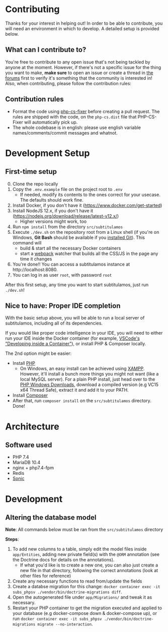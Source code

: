 # Contributing

Thanks for your interest in helping out! In order to be able to contribute, you will need an environment in which to develop. A detailed setup is provided below.

## What can I contribute to?

You're free to contribute to any open issue that's not being tackled by anyone at the moment. However, if there's not a specific issue for the thing you want to make, **make sure** to open an issue or create a thread in [the forums](https://foro.subtitulamos.tv) first to verify it's something that the community is interested in! Also, when contributing, please follow the contribution rules:

## Contribution rules

- Format the code using [php-cs-fixer](https://github.com/FriendsOfPHP/PHP-CS-Fixer) before creating a pull request. The rules are shipped with the code, on the `php-cs.dist` file that PHP-CS-Fixer will automatically pick up.
- The whole codebase is in english: please use english variable names/comments/commit messages and whatnot.

# Development Setup

## First-time setup

0. Clone the repo locally
1. Copy the `.env.example` file on the project root to `.env`
   - If needed, modify its contents to the ones correct for your usecase. The defaults should work fine.
2. Install Docker, if you don't have it (https://www.docker.com/get-started)
3. Install NodeJS 12.x, if you don't have it (https://nodejs.org/download/release/latest-v12.x/)
   - Higher versions might work, too
4. Run `npm install` from the directory `src/subtitulamos`
5. Execute `./dev.sh` on the repository root from a Linux shell (if you're on Windows, **Git Bash** should be available if you [installed Git](https://git-scm.com/)). This command will
   - build & start all the necessary Docker containers
   - start a [webpack](https://webpack.js.org/) watcher that builds all the CSS/JS in the page any time it changes
6. You're done!! You can access a subtitulamos instance at http://localhost:8080.
7. You can log in as user `root`, with password `root`

After this first setup, any time you want to start subtitulamos, just run `./dev.sh`!

## Nice to have: Proper IDE completion

With the basic setup above, you will be able to run a local server of subtitulamos, including all of its dependencies.

If you would like proper code intelligence in your IDE, you will need to either run your IDE inside the Docker container (for example, [VSCode's "Developing inside a Container"](https://code.visualstudio.com/docs/remote/containers)), or install PHP & Composer locally.

The 2nd option might be easier:

- Install [PHP](https://www.php.net/manual/en/install.php)
  - On Windows, an easy install can be achieved using [XAMPP](https://www.apachefriends.org/download.html). However, it'll install a bunch more things you might not want (like a local MySQL server). For a plain PHP install, just head over to the [PHP Windows Downloads](https://windows.php.net/download#php-7.4), download a compiled version (e.g VC15 x64 Thread Safe), extract it and add it to your PATH.
- Install [Composer](https://getcomposer.org/doc/00-intro.md)
- After that, run `composer install` on the `src/subtitulamos` directory. Done!

# Architecture

## Software used

- PHP 7.4
- MariaDB 10.4
- nginx + php7.4-fpm
- Redis
- [Sonic](https://github.com/valeriansaliou/sonic)

# Development

## Altering the database model

**Note**: All commands below must be ran from the `src/subtitulamos` directory

**Steps**:

1. To add new columns to a table, simply edit the model files inside `app/Entities`, adding new private field(s) with the `@ORM` annotation (see the Doctrine docs for details on the annotations).
   - If what you'd like is to create a new one, you can also just create a new file in that directory, following the correct annotations (look at other files for reference)
2. Create any necessary functions to read from/update the fields
3. Create a databse migration for this change: `docker container exec -it subs_phpsv ./vendor/bin/doctrine-migrations diff`.
4. Open the autogenerated file under `app/Migrations/` and tweak it as necessary.
5. Restart your PHP container to get the migration executed and applied to your database (e.g docker-compose down & docker-compose up), or run `docker container exec -it subs_phpsv ./vendor/bin/doctrine-migrations migrate --no-interaction`.
